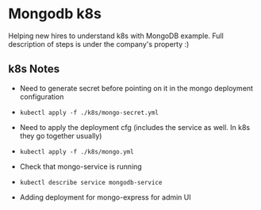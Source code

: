 # Mongodb k8s

Helping new hires to understand k8s with MongoDB example.
Full description of steps is under the company's property :) 

## k8s Notes

* Need to generate secret before pointing on it in the mongo deployment configuration
* `kubectl apply -f ./k8s/mongo-secret.yml`

* Need to apply the deployment cfg (includes the service as well. In k8s they go together usually)
* `kubectl apply -f ./k8s/mongo.yml`

* Check that mongo-service is running
* `kubectl describe service mongodb-service`

* Adding deployment for mongo-express for admin UI


